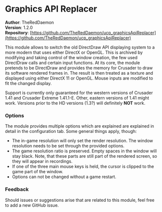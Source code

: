 # Graphics API Replacer

**Author**: TheRedDaemon  
**Version**: 1.2.0  
**Repository**: [https://github.com/TheRedDaemon/ucp_graphicsApiReplacer](https://github.com/TheRedDaemon/ucp_graphicsApiReplacer)

This module allows to switch the old DirectDraw API displaying system to a more modern that uses either DirectX or OpenGL. This is archived by modifying and taking control of the window creation, the few used DirectDraw calls and certain input functions. At its core, the module pretends to be DirectDraw and provides the memory for Crusader to draw its software rendered frames in. The result is then treated as a texture and displayed using either DirectX 11 or OpenGL. Mouse inputs are modified to fit the changed display.

Support is currently only guaranteed for the western versions of Crusader 1.41 and Crusader Extreme 1.41.1-E. Other, eastern versions of 1.41 might work. Versions prior to the HD versions (1.3?) will definitely **NOT** work.

### Options

The module provides multiple options which are explained are explained in detail in the configuration tab. Some general things apply, though:

* The in-game resolution will only set the render resolution. The window resolution needs to be set through the provided options.
* The game resolution ratio is preserved. Empty spaces in the window will stay black. Note, that these parts are still part of the rendered screen, so they will appear in recordings.
* If one of the three main mouse keys is held, the cursor is clipped to the game part of the window.
* Options can not be changed without a game restart.

### Feedback

Should issues or suggestions arise that are related to this module, feel free to add a new GitHub issue.